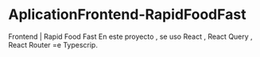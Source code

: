 
# AplicationFrontend-RapidFoodFast
Frontend | Rapid Food Fast
En este proyecto , se uso React , React Query , React Router =e Typescrip.



